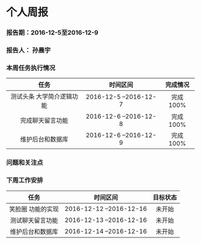# 个人周报
### 报告期：2016-12-5至2016-12-9 
### 报告人： 孙晨宇
### 本周任务执行情况
| 任务 |	时间区间  | 完成情况 |
| :--------:| :--------:| :--: |
|测试头条 大学简介逻辑功能|2016-12-5 –2016-12-7|完成100%|
|完成聊天留言功能|2016-12-6 –2016-12-8|完成100%|
|维护后台和数据库|2016-12-6 –2016-12-9|完成100%|
### 问题和关注点
#### 
### 下周工作安排
| 任务 |	时间区间  | 目标状态 |
| :--------:| :--------:| :--: |
|笑脸圈 功能的实现|2016-12-12 –2016-12-16 |未开始|
|测试聊天留言功能|2016-12-13 –2016-12-16|未开始|
|维护后台和数据库|2016-12-14 –2016-12-16|未开始|
